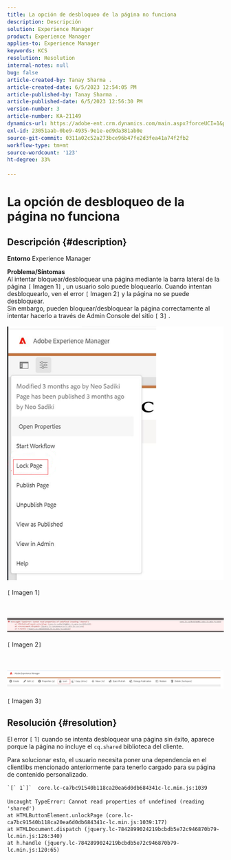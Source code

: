 ```yaml
---
title: La opción de desbloqueo de la página no funciona
description: Descripción
solution: Experience Manager
product: Experience Manager
applies-to: Experience Manager
keywords: KCS
resolution: Resolution
internal-notes: null
bug: false
article-created-by: Tanay Sharma .
article-created-date: 6/5/2023 12:54:05 PM
article-published-by: Tanay Sharma .
article-published-date: 6/5/2023 12:56:30 PM
version-number: 3
article-number: KA-21149
dynamics-url: https://adobe-ent.crm.dynamics.com/main.aspx?forceUCI=1&pagetype=entityrecord&etn=knowledgearticle&id=cf70090a-a003-ee11-8f6e-6045bd0065b6
exl-id: 23051aab-0be9-4935-9e1e-ed9da381ab0e
source-git-commit: 0311a02c52a273bce96b47fe2d3fea41a74f2fb2
workflow-type: tm+mt
source-wordcount: '123'
ht-degree: 33%

---
```


# La opción de desbloqueo de la página no funciona

## Descripción {#description}

<b>Entorno</b>
Experience Manager


<b>Problema/Síntomas</b><br>Al intentar bloquear/desbloquear una página mediante la barra lateral de la página `[` Imagen 1`]` , un usuario solo puede bloquearlo. Cuando intentan desbloquearlo, ven el error `[` Imagen 2`]` y la página no se puede desbloquear. <br>Sin embargo, pueden bloquear/desbloquear la página correctamente al intentar hacerlo a través de Admin Console del sitio `[` 3`]` .<br><br>![](assets/___d770090a-a003-ee11-8f6e-6045bd0065b6___.png)<br><br>`[` Imagen 1`]` <br><br> <br><br>![](assets/___dd70090a-a003-ee11-8f6e-6045bd0065b6___.png)<br><br>`[` Imagen 2`]` <br><br> <br><br>![](assets/___df70090a-a003-ee11-8f6e-6045bd0065b6___.png)<br><br>`[` Imagen 3`]` <br>

## Resolución {#resolution}


El error `[` 1`]`  cuando se intenta desbloquear una página sin éxito, aparece porque la página no incluye el `cq.shared` biblioteca del cliente.

Para solucionar esto, el usuario necesita poner una dependencia en el clientlibs mencionado anteriormente para tenerlo cargado para su página de contenido personalizado.




```
`[` 1`]`  core.lc-ca7bc91540b118ca20ea6d0db684341c-lc.min.js:1039

Uncaught TypeError: Cannot read properties of undefined (reading 'shared')
at HTMLButtonElement.unlockPage (core.lc-ca7bc91540b118ca20ea6d0db684341c-lc.min.js:1039:177)
at HTMLDocument.dispatch (jquery.lc-7842899024219bcbdb5e72c946870b79-lc.min.js:126:340)
at h.handle (jquery.lc-7842899024219bcbdb5e72c946870b79-lc.min.js:120:65)
```
